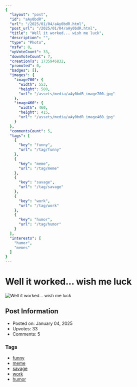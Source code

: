 ```yaml
---
{
  "layout": "post",
  "id": "aAy0bdR",
  "url": "/2025/01/04/aAy0bdR.html",
  "post_url": "/2025/01/04/aAy0bdR.html",
  "title": "Well it worked... wish me luck",
  "description": "",
  "type": "Photo",
  "nsfw": 0,
  "upVoteCount": 33,
  "downVoteCount": 7,
  "creationTs": 1735946832,
  "promoted": 0,
  "badges": [],
  "images": {
    "image700": {
      "width": 553,
      "height": 500,
      "url": "/assets/media/aAy0bdR_image700.jpg"
    },
    "image460": {
      "width": 460,
      "height": 415,
      "url": "/assets/media/aAy0bdR_image460.jpg"
    }
  },
  "commentsCount": 5,
  "tags": [
    {
      "key": "funny",
      "url": "/tag/funny"
    },
    {
      "key": "meme",
      "url": "/tag/meme"
    },
    {
      "key": "savage",
      "url": "/tag/savage"
    },
    {
      "key": "work",
      "url": "/tag/work"
    },
    {
      "key": "humor",
      "url": "/tag/humor"
    }
  ],
  "interests": [
    "humor",
    "memes"
  ]
}
---
```


# Well it worked... wish me luck

![Well it worked... wish me luck](/assets/media/aAy0bdR_image700.jpg)

## Post Information

- Posted on: January 04, 2025
- Upvotes: 33
- Comments: 5

### Tags

- [funny](/tag/funny)
- [meme](/tag/meme)
- [savage](/tag/savage)
- [work](/tag/work)
- [humor](/tag/humor)
